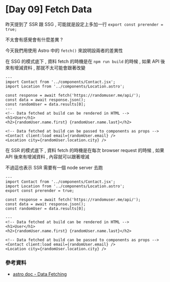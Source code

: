 # [Day 09] Fetch Data

昨天提到了 SSR 跟 SSG , 可能就是設定上多加一行  `export const prerender = true;`

不太會有感覺會有什麼差異 ?

今天我們用使用 Astro 中的 `fetch()` 來說明設兩者的差異性

在 SSG 的模式底下 , 資料 fetch 的時機是在 `npm run build` 的時候 , 如果 API 後來有增減資料 , 那就不太可能會跟著改變

```vue
---
import Contact from '../components/Contact.jsx';
import Location from '../components/Location.astro';

const response = await fetch('https://randomuser.me/api/');
const data = await response.json();
const randomUser = data.results[0];
---
<!-- Data fetched at build can be rendered in HTML -->
<h1>User</h1>
<h2>{randomUser.name.first} {randomUser.name.last}</h2>

<!-- Data fetched at build can be passed to components as props -->
<Contact client:load email={randomUser.email} />
<Location city={randomUser.location.city} />
```

在 SSR 的模式底下 , 資料 fetch 的時機是在每次 browser request 的時候 , 如果 API 後來有增減資料 , 內容就可以跟著增減

不過這也表示 SSR 需要有一個 node server 去跑

```vue
---
import Contact from '../components/Contact.jsx';
import Location from '../components/Location.astro';
export const prerender = true;

const response = await fetch('https://randomuser.me/api/');
const data = await response.json();
const randomUser = data.results[0];

---
<!-- Data fetched at build can be rendered in HTML -->
<h1>User</h1>
<h2>{randomUser.name.first} {randomUser.name.last}</h2>

<!-- Data fetched at build can be passed to components as props -->
<Contact client:load email={randomUser.email} />
<Location city={randomUser.location.city} />
```


### 參考資料

- [astro doc - Data Fetching](https://docs.astro.build/en/guides/data-fetching/)
